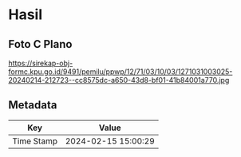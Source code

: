 # Hasil

## Foto C Plano

https://sirekap-obj-formc.kpu.go.id/9491/pemilu/ppwp/12/71/03/10/03/1271031003025-20240214-212723--cc8575dc-a650-43d8-bf01-41b84001a770.jpg


## Metadata

| Key        | Value               |
| ---------- | ------------------- |
| Time Stamp | 2024-02-15 15:00:29 |



